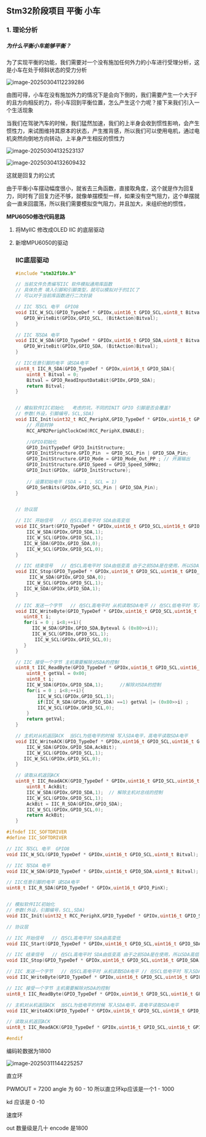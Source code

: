 ## Stm32阶段项目    平衡 小车

### 1. 理论分析

##### 为什么平衡小车能够平衡？

​	为了实现平衡的功能，我们需要对一个没有施加任何外力的小车进行受理分析，这是小车在处于倾斜状态的受力分析

![image-20250304112239286](C:\Users\34718\AppData\Roaming\Typora\typora-user-images\image-20250304112239286.png)

由图可得，小车在没有施加外力的情况下是会向下倒的，我们需要产生一个大于F的且方向相反的力，将小车回到平衡位置，怎么产生这个力呢？接下来我们引入一个生活现象

​	当我们在驾驶汽车的时候，我们猛然加速，我们的上半身会收到惯性影响，会产生惯性力，来试图维持其原本的状态，产生推背感，所以我们可以使用电机，通过电机突然向倒地方向转动，上半身产生相反的惯性力

![image-20250304132523137](C:\Users\34718\AppData\Roaming\Typora\typora-user-images\image-20250304132523137.png)

![image-20250304132609432](C:\Users\34718\AppData\Roaming\Typora\typora-user-images\image-20250304132609432.png)

这就是回复力的公式

​	由于平衡小车摆动幅度很小，就省去三角函数，直接取角度，这个就是作为回复力，同时有了回复力还不够，就像单摆模型一样，如果没有空气阻力，这个单摆就会一直来回震荡，所以我们需要模拟空气阻力，并且加大，来组织他的惯性，





**MPU6050修改代码思路**

1. 将MyIIC 修改成OLED IIC 的底层驱动

2. 新增MPU6050的驱动

   ### IIC底层驱动

   ```c
   #include "stm32f10x.h"
   
   // 当前文件负责编写IIC 软件模拟通用库函数
   // 具体负责 填入引脚和引脚类型，就可以模拟对于的IIC了
   // 可以对于当前库函数进行二次封装
   
   // IIC 写SCL 电平  GPIO8
   void IIC_W_SCL(GPIO_TypeDef * GPIOx,uint16_t GPIO_SCL,uint8_t Bitval){
      GPIO_WriteBit(GPIOx,GPIO_SCL, (BitAction)Bitval);
   }
   
   // IIC 写SDA 电平
   void IIC_W_SDA(GPIO_TypeDef * GPIOx,uint16_t GPIO_SDA,uint8_t Bitval){
      GPIO_WriteBit(GPIOx,GPIO_SDA, (BitAction)Bitval);
   }
   
   // IIC任意引脚的电平 读SDA电平
   uint8_t IIC_R_SDA(GPIO_TypeDef * GPIOx,uint16_t GPIO_SDA){
       uint8_t Bitval = 0;
       Bitval = GPIO_ReadInputDataBit(GPIOx,GPIO_SDA);
       return Bitval;
   }
   
   
   // 模拟软件IIC初始化   考虑的坑，不同的INIT GPIO 引脚是否会覆盖?
   // 参数(外设，引脚编号，SCL,SDA)
   void IIC_Init(uint32_t RCC_PeriphX,GPIO_TypeDef * GPIOx,uint16_t GPIO_SCL_Pin,uint16_t GPIO_SDA_Pin){
       // 开启时钟
       RCC_APB2PeriphClockCmd(RCC_PeriphX,ENABLE);   
   
       //GPIO初始化
       GPIO_InitTypeDef GPIO_InitStructure;    
       GPIO_InitStructure.GPIO_Pin  = GPIO_SCL_Pin | GPIO_SDA_Pin;
       GPIO_InitStructure.GPIO_Mode = GPIO_Mode_Out_PP ; // 开漏输出
       GPIO_InitStructure.GPIO_Speed = GPIO_Speed_50MHz;
       GPIO_Init(GPIOx, &GPIO_InitStructure);
       
       // 设置初始电平 (SDA = 1 , SCL = 1)
       GPIO_SetBits(GPIOx,GPIO_SCL_Pin | GPIO_SDA_Pin);  
   }
   
   
   // 协议层
   
   // IIC 开始信号   // 在SCL高电平时 SDA由高变低
   void IIC_Start(GPIO_TypeDef * GPIOx,uint16_t GPIO_SCL,uint16_t GPIO_SDA){
       IIC_W_SDA(GPIOx,GPIO_SDA,1);
       IIC_W_SCL(GPIOx,GPIO_SCL,1);
   	  IIC_W_SDA(GPIOx,GPIO_SDA,0);
       IIC_W_SCL(GPIOx,GPIO_SCL,0);
   }
   
   // IIC 结束信号   // 在SCL高电平时 SDA由低变高 由于之前SDA是在使用，所以SDA高低电平不确定，需要重新设置
   void IIC_Stop(GPIO_TypeDef * GPIOx,uint16_t GPIO_SCL,uint16_t GPIO_SDA){
   		IIC_W_SDA(GPIOx,GPIO_SDA,0);
       IIC_W_SCL(GPIOx,GPIO_SCL,1);
   	  IIC_W_SDA(GPIOx,GPIO_SDA,1);
   }
   
   // IIC 发送一个字节   // 在SCL高电平时 从机读取SDA电平 // 在SCL低电平时 写入SDA电平
   void IIC_WriteByte(GPIO_TypeDef * GPIOx,uint16_t GPIO_SCL,uint16_t GPIO_SDA,uint8_t Byteval){
      uint8_t i;
      for(i = 0 ; i<8;++i){
         IIC_W_SDA(GPIOx,GPIO_SDA,Byteval & (0x80>>i));
         IIC_W_SCL(GPIOx,GPIO_SCL,1);
   		  IIC_W_SCL(GPIOx,GPIO_SCL,0);
      }
   }
   
   // IIC 接受一个字节 主机需要解除对SDA的控制
   uint8_t IIC_ReadByte(GPIO_TypeDef * GPIOx,uint16_t GPIO_SCL,uint16_t GPIO_SDA){
       uint8_t getVal = 0x00;
       uint8_t i;
       IIC_W_SDA(GPIOx,GPIO_SDA,1);      //解除对SDA的控制
       for(i = 0 ; i<8;++i){
           IIC_W_SCL(GPIOx,GPIO_SCL,1);
           if(IIC_R_SDA(GPIOx,GPIO_SDA) ==1) getVal |= (0x80>>i) ;
           IIC_W_SCL(GPIOx,GPIO_SCL,0);
       }
       return getVal;
   }
   
   // 主机对从机返回ACK  当SCL为低电平的时候 写入SDA电平，高电平读取SDA电平
   void IIC_WriteACK(GPIO_TypeDef * GPIOx,uint16_t GPIO_SCL,uint16_t GPIO_SDA,uint8_t AckBit){
       IIC_W_SDA(GPIOx,GPIO_SDA,AckBit);
       IIC_W_SCL(GPIOx,GPIO_SCL,1);
   	  IIC_W_SCL(GPIOx,GPIO_SCL,0);
   }
   
   // 读取从机返回ACK
   uint8_t IIC_ReadACK(GPIO_TypeDef * GPIOx,uint16_t GPIO_SCL,uint16_t GPIO_SDA){
       uint8_t AckBit;
       IIC_W_SDA(GPIOx,GPIO_SDA,1);  // 解除主机对总线的控制
       IIC_W_SCL(GPIOx,GPIO_SCL,1);
       AckBit = IIC_R_SDA(GPIOx,GPIO_SDA);
       IIC_W_SCL(GPIOx,GPIO_SCL,0);
       return AckBit;
   }
   
   ```

   

```c
#ifndef IIC_SOFTDRIVER
#define IIC_SOFTDRIVER

// IIC 写SCL 电平  GPIO8
void IIC_W_SCL(GPIO_TypeDef * GPIOx,uint16_t GPIO_SCL,uint8_t Bitval);

// IIC 写SDA 电平
void IIC_W_SDA(GPIO_TypeDef * GPIOx,uint16_t GPIO_SDA,uint8_t Bitval);

// IIC任意引脚的电平 读SDA电平
uint8_t IIC_R_SDA(GPIO_TypeDef * GPIOx,uint16_t GPIO_PinX);


// 模拟软件IIC初始化  
// 参数(外设，引脚编号，SCL,SDA)
void IIC_Init(uint32_t RCC_PeriphX,GPIO_TypeDef * GPIOx,uint16_t GPIO_SCL_Pin,uint16_t GPIO_SDA_Pin);

// 协议层

// IIC 开始信号   // 在SCL高电平时 SDA由高变低
void IIC_Start(GPIO_TypeDef * GPIOx,uint16_t GPIO_SCL,uint16_t GPIO_SDA);

// IIC 结束信号   // 在SCL高电平时 SDA由低变高 由于之前SDA是在使用，所以SDA高低电平不确定，需要重新设置
void IIC_Stop(GPIO_TypeDef * GPIOx,uint16_t GPIO_SCL,uint16_t GPIO_SDA);

// IIC 发送一个字节   // 在SCL高电平时 从机读取SDA电平 // 在SCL低电平时 写入SDA电平
void IIC_WriteByte(GPIO_TypeDef * GPIOx,uint16_t GPIO_SCL,uint16_t GPIO_SDA,uint8_t Byteval);

// IIC 接受一个字节 主机需要解除对SDA的控制
uint8_t IIC_ReadByte(GPIO_TypeDef * GPIOx,uint16_t GPIO_SCL,uint16_t GPIO_SDA);

// 主机对从机返回ACK  当SCL为低电平的时候 写入SDA电平，高电平读取SDA电平
void IIC_WriteACK(GPIO_TypeDef * GPIOx,uint16_t GPIO_SCL,uint16_t GPIO_SDA,uint8_t AckBit);

// 读取从机返回ACK
uint8_t IIC_ReadACK(GPIO_TypeDef * GPIOx,uint16_t GPIO_SCL,uint16_t GPIO_SDA);

#endif

```





编码轮数据为1800

![image-20250311144225257](C:\Users\34718\AppData\Roaming\Typora\typora-user-images\image-20250311144225257.png)

直立环

PWMOUT = 7200  angle 为 60 - 10    所以直立环kp应该是一个1 - 1000

kd 应该是 0 -10

速度环

out 数量级是几十  encode 是1800